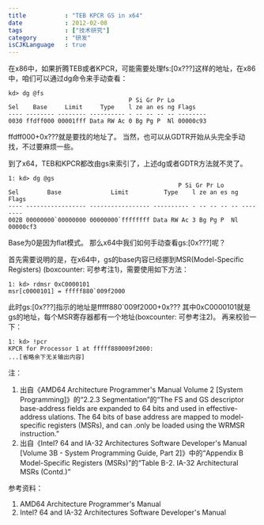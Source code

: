 ```yaml
---
title           : "TEB KPCR GS in x64"
date            : 2012-02-08
tags            : ["技术研究"]
category        : "研发"
isCJKLanguage   : true
---
```


在x86中，如果折腾TEB或者KPCR，可能需要处理fs:[0x???]这样的地址，在x86中，咱们可以通过dg命令来手动查看：

    kd> dg @fs
	                                  P Si Gr Pr Lo
	Sel    Base     Limit     Type    l ze an es ng Flags
	---- -------- -------- ---------- - -- -- -- -- --------
	0030 ffdff000 00001fff Data RW Ac 0 Bg Pg P  Nl 00000c93
	
ffdff000+0x???就是要找的地址了。
当然，也可以从GDTR开始从头完全手动找，不过要麻烦一些。

到了x64，TEB和KPCR都改由gs来索引了，上述dg或者GDTR方法就不灵了。

    1: kd> dg @gs
                                                    P Si Gr Pr Lo
    Sel        Base              Limit          Type    l ze an es ng Flags
    ---- ----------------- ----------------- ---------- - -- -- -- -- --------
    002B 00000000`00000000 00000000`ffffffff Data RW Ac 3 Bg Pg P  Nl 00000cf3

Base为0是因为flat模式。
那么x64中我们如何手动查看gs:[0x???]呢？

首先需要说明的是，在x64中，gs的base内容已经挪到MSR(Model-Specific Registers) (boxcounter: 可参考注1)，需要使用如下方法：

    1: kd> rdmsr 0xC0000101
    msr[c0000101] = fffff880`009f2000

此时gs:[0x???]指示的地址是fffff880`009f2000+0x???
其中0xC0000101就是gs的地址，每个MSR寄存器都有一个地址(boxcounter: 可参考注2)。
再来校验一下：

    1: kd> !pcr
    KPCR for Processor 1 at fffff880009f2000:
    ...[省略余下无关输出内容]

注：

1. 出自《AMD64 Architecture Programmer's Manual Volume 2 [System Programming]》的“2.2.3 Segmentation”的“The FS and GS descriptor base-address fields are expanded to 64 bits and used in effective-address
ulations. The 64 bits of base address are mapped to model-specific registers (MSRs), and can .only be loaded using the WRMSR instruction.”
2. 出自《Intel? 64 and IA-32 Architectures Software Developer's Manual [Volume 3B - System Programming Guide, Part 2]》中的“Appendix B Model-Specific Registers (MSRs)”的“Table B-2.  IA-32 Architectural MSRs (Contd.)”

参考资料：

1. AMD64 Architecture Programmer's Manual
2. Intel? 64 and IA-32 Architectures Software Developer's Manual
